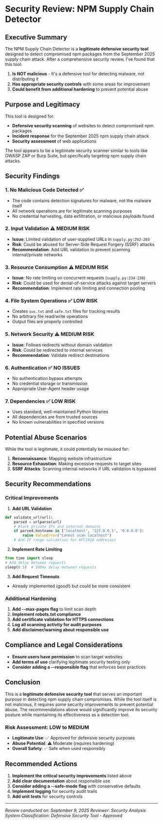 # Security Review: NPM Supply Chain Detector

## Executive Summary

The NPM Supply Chain Detector is a **legitimate defensive security tool** designed to detect compromised npm packages from the September 2025 supply chain attack. After a comprehensive security review, I've found that this tool:

1. **Is NOT malicious** - It's a defensive tool for detecting malware, not distributing it
2. **Has appropriate security controls** with some areas for improvement
3. **Could benefit from additional hardening** to prevent potential abuse

## Purpose and Legitimacy

This tool is designed for:
- **Defensive security scanning** of websites to detect compromised npm packages
- **Incident response** for the September 2025 npm supply chain attack
- **Security assessment** of web applications

The tool appears to be a legitimate security scanner similar to tools like OWASP ZAP or Burp Suite, but specifically targeting npm supply chain attacks.

## Security Findings

### 1. **No Malicious Code Detected** ✅
- The code contains detection signatures for malware, not the malware itself
- All network operations are for legitimate scanning purposes
- No credential harvesting, data exfiltration, or malicious payloads found

### 2. **Input Validation** ⚠️ **MEDIUM RISK**
- **Issue**: Limited validation of user-supplied URLs in `supply.py:202-203`
- **Risk**: Could be abused for Server-Side Request Forgery (SSRF) attacks
- **Recommendation**: Add URL validation to prevent scanning internal/private networks

### 3. **Resource Consumption** ⚠️ **MEDIUM RISK**
- **Issue**: No rate limiting on concurrent requests (`supply.py:234-238`)
- **Risk**: Could be used for denial-of-service attacks against target servers
- **Recommendation**: Implement rate limiting and connection pooling

### 4. **File System Operations** ✅ **LOW RISK**
- Creates `sus.txt` and `safe.txt` files for tracking results
- No arbitrary file read/write operations
- Output files are properly controlled

### 5. **Network Security** ⚠️ **MEDIUM RISK**
- **Issue**: Follows redirects without domain validation
- **Risk**: Could be redirected to internal services
- **Recommendation**: Validate redirect destinations

### 6. **Authentication** ✅ **NO ISSUES**
- No authentication bypass attempts
- No credential storage or transmission
- Appropriate User-Agent header usage

### 7. **Dependencies** ✅ **LOW RISK**
- Uses standard, well-maintained Python libraries
- All dependencies are from trusted sources
- No known vulnerabilities in specified versions

## Potential Abuse Scenarios

While the tool is legitimate, it could potentially be misused for:

1. **Reconnaissance**: Mapping website infrastructure
2. **Resource Exhaustion**: Making excessive requests to target sites
3. **SSRF Attacks**: Scanning internal networks if URL validation is bypassed

## Security Recommendations

### Critical Improvements

1. **Add URL Validation**
```python
def validate_url(url):
    parsed = urlparse(url)
    # Block private IPs and internal domains
    if parsed.hostname in ['localhost', '127.0.0.1', '0.0.0.0']:
        raise ValueError("Cannot scan localhost")
    # Add IP range validation for RFC1918 addresses
```

2. **Implement Rate Limiting**
```python
from time import sleep
# Add delay between requests
sleep(0.5)  # 500ms delay between requests
```

3. **Add Request Timeouts**
- Already implemented (good!) but could be more consistent

### Additional Hardening

1. **Add --max-pages flag** to limit scan depth
2. **Implement robots.txt compliance**
3. **Add certificate validation for HTTPS connections**
4. **Log all scanning activity for audit purposes**
5. **Add disclaimer/warning about responsible use**

## Compliance and Legal Considerations

- **Ensure users have permission** to scan target websites
- **Add terms of use** clarifying legitimate security testing only
- **Consider adding a --responsible flag** that enforces best practices

## Conclusion

This is a **legitimate defensive security tool** that serves an important purpose in detecting npm supply chain compromises. While the tool itself is not malicious, it requires some security improvements to prevent potential abuse. The recommendations above would significantly improve its security posture while maintaining its effectiveness as a detection tool.

### Risk Assessment: **LOW to MEDIUM**
- **Legitimate Use**: ✅ Approved for defensive security purposes
- **Abuse Potential**: ⚠️ Moderate (requires hardening)
- **Overall Safety**: ✅ Safe when used responsibly

## Recommended Actions

1. **Implement the critical security improvements** listed above
2. **Add clear documentation** about responsible use
3. **Consider adding a --safe-mode flag** with conservative defaults
4. **Implement logging** for security audit trails
5. **Add unit tests** for security controls

---

*Review conducted on: September 9, 2025*
*Reviewer: Security Analysis System*
*Classification: Defensive Security Tool - Approved*